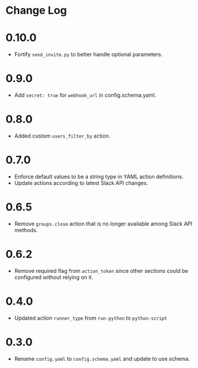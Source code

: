 # Change Log

# 0.10.0

* Fortify `send_invite.py` to better handle optional parameters.

# 0.9.0

- Add `secret: true` for `webhook_url` in config.schema.yaml.

# 0.8.0

- Added custom `users_filter_by` action.

# 0.7.0

- Enforce default values to be a string type in YAML action definitions.
- Update actions according to latest Slack API changes.

# 0.6.5

- Remove `groups.close` action that is no longer available among Slack API methods.

# 0.6.2

- Remove required flag from `action_token` since other sections could be configured without relying on it.

# 0.4.0

- Updated action `runner_type` from `run-python` to `python-script`

# 0.3.0

- Rename `config.yaml` to `config.schema.yaml` and update to use schema.
